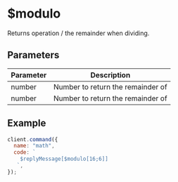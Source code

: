 # $modulo

Returns operation / the remainder when dividing.

## Parameters

| Parameter | Description                       |
| --------- | --------------------------------- |
| number    | Number to return the remainder of |
| number    | Number to return the remainder of |

## Example

```js
client.command({
  name: "math",
  code: `
    $replyMessage[$modulo[16;6]]
   `,
});
```
